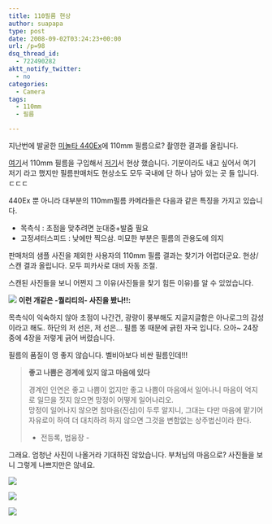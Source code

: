 ```yaml
---
title: 110필름 현상
author: suapapa
type: post
date: 2008-09-02T03:24:23+00:00
url: /p=98
dsq_thread_id:
  - 722490282
aktt_notify_twitter:
  - no
categories:
  - Camera
tags:
  - 110mm
  - 필름

---
```

지난번에 발굴한 [미놀타 440Ex][1]에 110mm 필름으로? 촬영한 결과를 올립니다.

[여기][2]서 110mm 필름을 구입해서 [저기][3]서 현상 했습니다. 기분이라도 내고 싶어서 여기 저기 라고 했지만 필름판매처도 현상소도 모두 국내에 단 하나 남아 있는 곳 들 입니다. ㄷㄷㄷ

440Ex 뿐 아니라 대부분의 110mm필름 카메라들은 다음과 같은 특징을 가지고 있습니다.

  * 목측식 : 초점을 맞추려면 눈대중+발줌 필요
  * 고정셔터스피드 : 낮에만 찍으삼. 미묘한 부분은 필름의 관용도에 의지

판매처의 샘플 사진을 제외한 사용자의 110mm 필름 결과는 찾기가 어렵더군요. 현상/스캔 결과 올립니다. 모두 피카사로 대비 자동 조절.

스캔된 사진들을 보니 어쩐지 그 이유(사진들을 찾기 힘든 이유)를 알 수 있었습니다.  


![](https://homin.dev/asset/blog/2008/09/a08082614515411.jpg)
**이런 개같은 -퀄리티의- 사진을 봤나!!:**

목측식이 익숙하지 않아 초점이 나간건, 광량이 풍부해도 지글지글함은 아나로그의 감성이라고 해도. 하단의 저 선은, 저 선은&#8230; 필름 똥 때문에 긁힌 자국 입니다. 으아~ 24장 중에 4장을 저렇게 긁어 버렸습니다.

필름의 품질이 영 좋지 않습니다. 벨비아보다 비싼 필름인데!!!

> **좋고 나쁨은 경계에 있지 않고 마음에 있다**
> 
> 경계인 인연은 좋고 나쁨이 없지만 좋고 나쁨이 마음에서 일어나니 마음이 억지로 일므을 짓지 않으면 망정이 어떻게 일어나리오.  
> 망정이 일어나지 않으면 참마음(진심)이 두루 알지니, 그대는 다만 마음에 맡기어 자유로이 하여 더 대치하려 하지 않으면 그것을 변함없는 상주법신이라 한다.
> 
> - 전등록, 법융장 -

그래요. 엄청난 사진이 나올거라 기대하진 않았습니다. 부처님의 마음으로? 사진들을 보니 그렇게 나쁘지만은 않네요.

![](https://homin.dev/asset/blog/2008/09/a08082614512503.jpg)

![](https://homin.dev/asset/blog/2008/09/a08082614521517.jpg)

![](https://homin.dev/asset/blog/2008/09/a08082614514319.jpg)

 [1]: https://homin.dev/blog/p=309
 [2]: http://www.1300k.com/shop/goodsDetail.html?goodsno=200804170230
 [3]: http://photo4.okfoto.co.kr/print/05_film_photo.asp